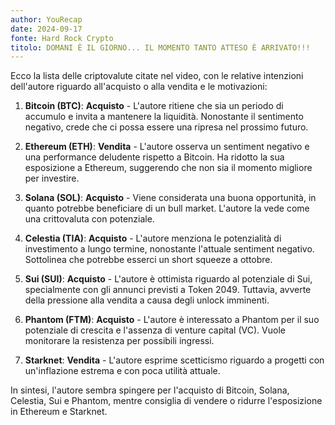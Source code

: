 ```yaml
---
author: YouRecap
date: 2024-09-17
fonte: Hard Rock Crypto
titolo: DOMANI È IL GIORNO... IL MOMENTO TANTO ATTESO È ARRIVATO!!!
---
```


Ecco la lista delle criptovalute citate nel video, con le relative intenzioni dell'autore riguardo all'acquisto o alla vendita e le motivazioni:

1. **Bitcoin (BTC)**: **Acquisto** - L'autore ritiene che sia un periodo di accumulo e invita a mantenere la liquidità. Nonostante il sentimento negativo, crede che ci possa essere una ripresa nel prossimo futuro.

2. **Ethereum (ETH)**: **Vendita** - L'autore osserva un sentiment negativo e una performance deludente rispetto a Bitcoin. Ha ridotto la sua esposizione a Ethereum, suggerendo che non sia il momento migliore per investire.

3. **Solana (SOL)**: **Acquisto** - Viene considerata una buona opportunità, in quanto potrebbe beneficiare di un bull market. L'autore la vede come una crittovaluta con potenziale.

4. **Celestia (TIA)**: **Acquisto** - L'autore menziona le potenzialità di investimento a lungo termine, nonostante l'attuale sentiment negativo. Sottolinea che potrebbe esserci un short squeeze a ottobre.

5. **Sui (SUI)**: **Acquisto** - L'autore è ottimista riguardo al potenziale di Sui, specialmente con gli annunci previsti a Token 2049. Tuttavia, avverte della pressione alla vendita a causa degli unlock imminenti.

6. **Phantom (FTM)**: **Acquisto** - L'autore è interessato a Phantom per il suo potenziale di crescita e l'assenza di venture capital (VC). Vuole monitorare la resistenza per possibili ingressi.

7. **Starknet**: **Vendita** - L'autore esprime scetticismo riguardo a progetti con un'inflazione estrema e con poca utilità attuale.

In sintesi, l'autore sembra spingere per l'acquisto di Bitcoin, Solana, Celestia, Sui e Phantom, mentre consiglia di vendere o ridurre l'esposizione in Ethereum e Starknet.
